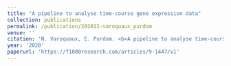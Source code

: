 ```yaml
---
title: "A pipeline to analyse time-course gene expression data"
collection: publications
permalink: /publication/202012-varoquaux_purdom
venue: ''
citation: 'N. Varoquaux, E. Purdom. <b>A pipeline to analyse time-course gene expression data</b>, <i>F1000Research,</i> December 2020'
year: '2020'
paperurl: 'https://f1000research.com/articles/9-1447/v1'
---
```

